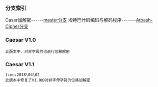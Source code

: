 ### 分支索引
Caser加解密------[master分支](https://github.com/JimmyYangsix/Security)
埃特巴什码编码与解码程序-------[Atbash-Cipher分支](https://github.com/JimmyYangsix/Security/tree/Atbash-Cipher)
### Caesar V1.0
```
此版本中，对非字母的也进行位移解密
```
### Caesar V1.1
```
time:2018\04\02
此版本中修复了V1.0的对非字母字符的位移加解密
```
